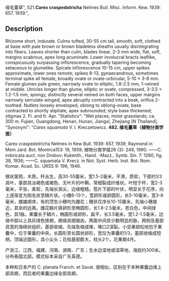 缘毛薹草",
521.**Carex craspedotricha** Nelmes Bull. Misc. Inform. Kew. 1939: 657. 1939.",

## Description
Rhizome short, indurate. Culms tufted, 30-55 cm tall, smooth, soft, clothed at base with pale brown or brown bladeless sheaths usually disintegrating into fibers. Leaves shorter than culm, blades linear, 2-3 mm wide, flat, soft, margins scabrous, apex long acuminate. Lower involucral bracts leaflike, conspicuously surpassing inflorescence, gradually tapering becoming setaceous to glumelike. Spicate inflorescence 10-15 cm, upper spikes approximate, lower ones remote; spikes 8-13, gynaecandrous, sometimes terminal spike all female, broadly ovate or ovate-orbicular, 5-10 × 3-8 mm. Female glumes pale green, narrowly ovate to elliptic, 1.8-2.5 mm, 1-veined at middle. Utricles longer than glume, elliptic or ovate, compressed, 3-3.5 × 1.2-1.5 mm, spongy, distinctly several veined on both faces, upper margins narrowly serrulate winged, apex abruptly contracted into a beak, orifice 2-toothed. Nutlets loosely enveloped, oblong to oblong-ovate, base contracted to shortly stipitate, apex subrounded; style base thickened; stigmas 2. Fl. and fr. Apr.
  "Statistics": "Wet places, moist grasslands; ca. 300 m. Fujian, Guangdong, Henan, Hunan, Jiangxi, Zhejiang [N Thailand].
  "Synonym": "*Carex squamata* V. I. Kreczetowicz.
**482. 缘毛薹草（植物分类学报）**

Carex craspedotricha Nelmes in Kew Bull. 1939: 657, 1939; Raymond in Mem Jard. Bot. Montrca153: 19, 1959; 植物分类学报28 (3): 249, 1990. ——C. imbricata auct. non Drobov: Kukenth., Hand. -Mazz., Symb. Sin. 7: 1260, fig. 38, 1936; ——C. squamata V. Krecz. in Not. Syst. Herb. Inst. Bot. Nom. Komar. Acad. Sc. URSS 9: 196, 1946.

根状茎短，木质。秆丛生，高30-55厘米，宽1.5-2毫米，平滑，质软，下部约1/3具叶，基部具淡褐色或褐色、无叶片的叶鞘，常细裂成纤维状。叶短于秆，宽2-3毫米，平张，柔软，先端长渐尖，边缘粗糙。苞片下部的叶状，明显长于花序，向上逐渐变为刚毛状至鳞片状。小穗8-13个，宽卵形或卵圆形，长5-10毫米，宽3-8毫米，雌雄顺序，有的顶生小穗均为雌花；穗状花序长10-15厘米，先端小穗接近，其余的远离。雌花鳞片狭卵形至椭圆形，长1.8-2.5毫米，苍白色，中间绿色，具1脉。果囊长于鳞片，椭圆形或卵形，扁平，长3.5毫米，宽1.2-1.5毫米，边缘中部以上具灰绿色狭翅，翅缘具细锯齿，两面中间具少数明显的脉，两侧及基部具宽的海绵状组织，基部收缩，先端急缩成喙，喙口2深裂。小坚果疏松地包于果囊中，位于果囊的中央，长圆形至长圆状卵形，宽仅为果囊的1/3，基部收缩成短柄，顶端近圆形，具小尖头；花柱基部膨大，柱头2个。花果期4月。

产浙江、江西、福建、河南、湖南、广东；生水边湿地或湿草地，海拔约300米。分布泰国北部。模式标本采自广东英德。

本种和日本产的 C. planata Franch. et Savat. 很相似，区别在于本种果囊边缘上部具翅，而后者的果囊边缘全部具翅。
